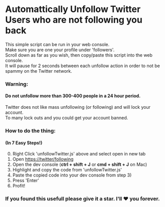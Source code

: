 # Automattically Unfollow Twitter Users who are not following you back
This simple script can be run in your web console.  
Make sure you are one your profile under 'followers'.  
Scroll down as far as you wish, then copy/paste this script into the web console.  
It will pause for 2 seconds between each unfollow action in order to not be spammy on the Twitter network.  
  
### Warning:
#### Do not unfollow more than 300-400 people in a 24 hour period.
Twitter does not like mass unfollowing (or following) and will lock your account.  
To many lock outs and you could get your account banned.  
  
### How to do the thing:
#### (In 7 Easy Steps!)
0. Right Click 'unfollowTwitter.js' above and select open in new tab
1. Open [https://twitter/following](https://twitter.com/following)
2. Open the dev console (**ctrl + shift + J** or **cmd + shift + J** on Mac)
3. Highlight and copy the code from 'unfollowTwitter.js'
4. Paste the copied code into your dev console from step 3)
5. Press 'Enter'
6. Profit!  
  
### If you found this usefull please give it a star. I'll :heart: you forever.
